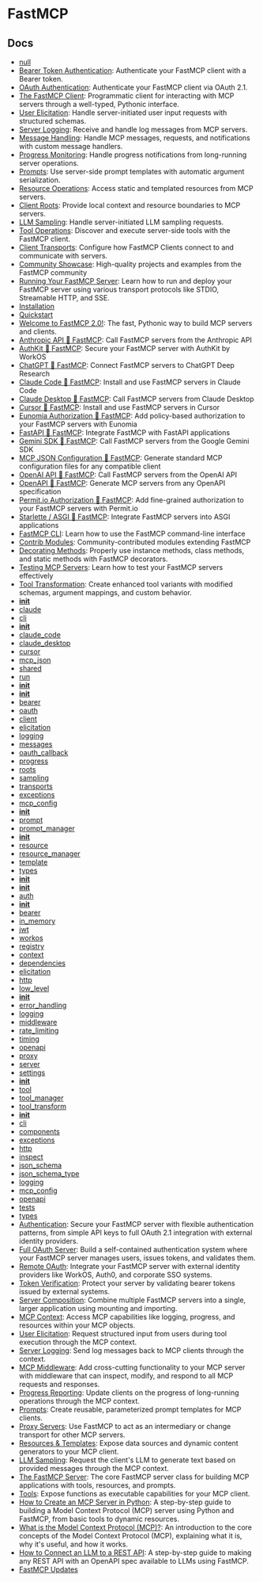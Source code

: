 <!--
SPDX-License-Identifier: Apache-2.0
SPDX-FileCopyrightText: None found; assumed: (c) 2024-2025 Jeremiah Lowin
 -->
# FastMCP

## Docs

- [null](https://gofastmcp.com/changelog.md)
- [Bearer Token Authentication](https://gofastmcp.com/clients/auth/bearer.md): Authenticate your FastMCP client with a Bearer token.
- [OAuth Authentication](https://gofastmcp.com/clients/auth/oauth.md): Authenticate your FastMCP client via OAuth 2.1.
- [The FastMCP Client](https://gofastmcp.com/clients/client.md): Programmatic client for interacting with MCP servers through a well-typed, Pythonic interface.
- [User Elicitation](https://gofastmcp.com/clients/elicitation.md): Handle server-initiated user input requests with structured schemas.
- [Server Logging](https://gofastmcp.com/clients/logging.md): Receive and handle log messages from MCP servers.
- [Message Handling](https://gofastmcp.com/clients/messages.md): Handle MCP messages, requests, and notifications with custom message handlers.
- [Progress Monitoring](https://gofastmcp.com/clients/progress.md): Handle progress notifications from long-running server operations.
- [Prompts](https://gofastmcp.com/clients/prompts.md): Use server-side prompt templates with automatic argument serialization.
- [Resource Operations](https://gofastmcp.com/clients/resources.md): Access static and templated resources from MCP servers.
- [Client Roots](https://gofastmcp.com/clients/roots.md): Provide local context and resource boundaries to MCP servers.
- [LLM Sampling](https://gofastmcp.com/clients/sampling.md): Handle server-initiated LLM sampling requests.
- [Tool Operations](https://gofastmcp.com/clients/tools.md): Discover and execute server-side tools with the FastMCP client.
- [Client Transports](https://gofastmcp.com/clients/transports.md): Configure how FastMCP Clients connect to and communicate with servers.
- [Community Showcase](https://gofastmcp.com/community/showcase.md): High-quality projects and examples from the FastMCP community
- [Running Your FastMCP Server](https://gofastmcp.com/deployment/running-server.md): Learn how to run and deploy your FastMCP server using various transport protocols like STDIO, Streamable HTTP, and SSE.
- [Installation](https://gofastmcp.com/getting-started/installation.md)
- [Quickstart](https://gofastmcp.com/getting-started/quickstart.md)
- [Welcome to FastMCP 2.0!](https://gofastmcp.com/getting-started/welcome.md): The fast, Pythonic way to build MCP servers and clients.
- [Anthropic API 🤝 FastMCP](https://gofastmcp.com/integrations/anthropic.md): Call FastMCP servers from the Anthropic API
- [AuthKit 🤝 FastMCP](https://gofastmcp.com/integrations/authkit.md): Secure your FastMCP server with AuthKit by WorkOS
- [ChatGPT 🤝 FastMCP](https://gofastmcp.com/integrations/chatgpt.md): Connect FastMCP servers to ChatGPT Deep Research
- [Claude Code 🤝 FastMCP](https://gofastmcp.com/integrations/claude-code.md): Install and use FastMCP servers in Claude Code
- [Claude Desktop 🤝 FastMCP](https://gofastmcp.com/integrations/claude-desktop.md): Call FastMCP servers from Claude Desktop
- [Cursor 🤝 FastMCP](https://gofastmcp.com/integrations/cursor.md): Install and use FastMCP servers in Cursor
- [Eunomia Authorization 🤝 FastMCP](https://gofastmcp.com/integrations/eunomia-authorization.md): Add policy-based authorization to your FastMCP servers with Eunomia
- [FastAPI 🤝 FastMCP](https://gofastmcp.com/integrations/fastapi.md): Integrate FastMCP with FastAPI applications
- [Gemini SDK 🤝 FastMCP](https://gofastmcp.com/integrations/gemini.md): Call FastMCP servers from the Google Gemini SDK
- [MCP JSON Configuration 🤝 FastMCP](https://gofastmcp.com/integrations/mcp-json-configuration.md): Generate standard MCP configuration files for any compatible client
- [OpenAI API 🤝 FastMCP](https://gofastmcp.com/integrations/openai.md): Call FastMCP servers from the OpenAI API
- [OpenAPI 🤝 FastMCP](https://gofastmcp.com/integrations/openapi.md): Generate MCP servers from any OpenAPI specification
- [Permit.io Authorization 🤝 FastMCP](https://gofastmcp.com/integrations/permit.md): Add fine-grained authorization to your FastMCP servers with Permit.io
- [Starlette / ASGI 🤝 FastMCP](https://gofastmcp.com/integrations/starlette.md): Integrate FastMCP servers into ASGI applications
- [FastMCP CLI](https://gofastmcp.com/patterns/cli.md): Learn how to use the FastMCP command-line interface
- [Contrib Modules](https://gofastmcp.com/patterns/contrib.md): Community-contributed modules extending FastMCP
- [Decorating Methods](https://gofastmcp.com/patterns/decorating-methods.md): Properly use instance methods, class methods, and static methods with FastMCP decorators.
- [Testing MCP Servers](https://gofastmcp.com/patterns/testing.md): Learn how to test your FastMCP servers effectively
- [Tool Transformation](https://gofastmcp.com/patterns/tool-transformation.md): Create enhanced tool variants with modified schemas, argument mappings, and custom behavior.
- [__init__](https://gofastmcp.com/python-sdk/fastmcp-cli-__init__.md)
- [claude](https://gofastmcp.com/python-sdk/fastmcp-cli-claude.md)
- [cli](https://gofastmcp.com/python-sdk/fastmcp-cli-cli.md)
- [__init__](https://gofastmcp.com/python-sdk/fastmcp-cli-install-__init__.md)
- [claude_code](https://gofastmcp.com/python-sdk/fastmcp-cli-install-claude_code.md)
- [claude_desktop](https://gofastmcp.com/python-sdk/fastmcp-cli-install-claude_desktop.md)
- [cursor](https://gofastmcp.com/python-sdk/fastmcp-cli-install-cursor.md)
- [mcp_json](https://gofastmcp.com/python-sdk/fastmcp-cli-install-mcp_json.md)
- [shared](https://gofastmcp.com/python-sdk/fastmcp-cli-install-shared.md)
- [run](https://gofastmcp.com/python-sdk/fastmcp-cli-run.md)
- [__init__](https://gofastmcp.com/python-sdk/fastmcp-client-__init__.md)
- [__init__](https://gofastmcp.com/python-sdk/fastmcp-client-auth-__init__.md)
- [bearer](https://gofastmcp.com/python-sdk/fastmcp-client-auth-bearer.md)
- [oauth](https://gofastmcp.com/python-sdk/fastmcp-client-auth-oauth.md)
- [client](https://gofastmcp.com/python-sdk/fastmcp-client-client.md)
- [elicitation](https://gofastmcp.com/python-sdk/fastmcp-client-elicitation.md)
- [logging](https://gofastmcp.com/python-sdk/fastmcp-client-logging.md)
- [messages](https://gofastmcp.com/python-sdk/fastmcp-client-messages.md)
- [oauth_callback](https://gofastmcp.com/python-sdk/fastmcp-client-oauth_callback.md)
- [progress](https://gofastmcp.com/python-sdk/fastmcp-client-progress.md)
- [roots](https://gofastmcp.com/python-sdk/fastmcp-client-roots.md)
- [sampling](https://gofastmcp.com/python-sdk/fastmcp-client-sampling.md)
- [transports](https://gofastmcp.com/python-sdk/fastmcp-client-transports.md)
- [exceptions](https://gofastmcp.com/python-sdk/fastmcp-exceptions.md)
- [mcp_config](https://gofastmcp.com/python-sdk/fastmcp-mcp_config.md)
- [__init__](https://gofastmcp.com/python-sdk/fastmcp-prompts-__init__.md)
- [prompt](https://gofastmcp.com/python-sdk/fastmcp-prompts-prompt.md)
- [prompt_manager](https://gofastmcp.com/python-sdk/fastmcp-prompts-prompt_manager.md)
- [__init__](https://gofastmcp.com/python-sdk/fastmcp-resources-__init__.md)
- [resource](https://gofastmcp.com/python-sdk/fastmcp-resources-resource.md)
- [resource_manager](https://gofastmcp.com/python-sdk/fastmcp-resources-resource_manager.md)
- [template](https://gofastmcp.com/python-sdk/fastmcp-resources-template.md)
- [types](https://gofastmcp.com/python-sdk/fastmcp-resources-types.md)
- [__init__](https://gofastmcp.com/python-sdk/fastmcp-server-__init__.md)
- [__init__](https://gofastmcp.com/python-sdk/fastmcp-server-auth-__init__.md)
- [auth](https://gofastmcp.com/python-sdk/fastmcp-server-auth-auth.md)
- [__init__](https://gofastmcp.com/python-sdk/fastmcp-server-auth-providers-__init__.md)
- [bearer](https://gofastmcp.com/python-sdk/fastmcp-server-auth-providers-bearer.md)
- [in_memory](https://gofastmcp.com/python-sdk/fastmcp-server-auth-providers-in_memory.md)
- [jwt](https://gofastmcp.com/python-sdk/fastmcp-server-auth-providers-jwt.md)
- [workos](https://gofastmcp.com/python-sdk/fastmcp-server-auth-providers-workos.md)
- [registry](https://gofastmcp.com/python-sdk/fastmcp-server-auth-registry.md)
- [context](https://gofastmcp.com/python-sdk/fastmcp-server-context.md)
- [dependencies](https://gofastmcp.com/python-sdk/fastmcp-server-dependencies.md)
- [elicitation](https://gofastmcp.com/python-sdk/fastmcp-server-elicitation.md)
- [http](https://gofastmcp.com/python-sdk/fastmcp-server-http.md)
- [low_level](https://gofastmcp.com/python-sdk/fastmcp-server-low_level.md)
- [__init__](https://gofastmcp.com/python-sdk/fastmcp-server-middleware-__init__.md)
- [error_handling](https://gofastmcp.com/python-sdk/fastmcp-server-middleware-error_handling.md)
- [logging](https://gofastmcp.com/python-sdk/fastmcp-server-middleware-logging.md)
- [middleware](https://gofastmcp.com/python-sdk/fastmcp-server-middleware-middleware.md)
- [rate_limiting](https://gofastmcp.com/python-sdk/fastmcp-server-middleware-rate_limiting.md)
- [timing](https://gofastmcp.com/python-sdk/fastmcp-server-middleware-timing.md)
- [openapi](https://gofastmcp.com/python-sdk/fastmcp-server-openapi.md)
- [proxy](https://gofastmcp.com/python-sdk/fastmcp-server-proxy.md)
- [server](https://gofastmcp.com/python-sdk/fastmcp-server-server.md)
- [settings](https://gofastmcp.com/python-sdk/fastmcp-settings.md)
- [__init__](https://gofastmcp.com/python-sdk/fastmcp-tools-__init__.md)
- [tool](https://gofastmcp.com/python-sdk/fastmcp-tools-tool.md)
- [tool_manager](https://gofastmcp.com/python-sdk/fastmcp-tools-tool_manager.md)
- [tool_transform](https://gofastmcp.com/python-sdk/fastmcp-tools-tool_transform.md)
- [__init__](https://gofastmcp.com/python-sdk/fastmcp-utilities-__init__.md)
- [cli](https://gofastmcp.com/python-sdk/fastmcp-utilities-cli.md)
- [components](https://gofastmcp.com/python-sdk/fastmcp-utilities-components.md)
- [exceptions](https://gofastmcp.com/python-sdk/fastmcp-utilities-exceptions.md)
- [http](https://gofastmcp.com/python-sdk/fastmcp-utilities-http.md)
- [inspect](https://gofastmcp.com/python-sdk/fastmcp-utilities-inspect.md)
- [json_schema](https://gofastmcp.com/python-sdk/fastmcp-utilities-json_schema.md)
- [json_schema_type](https://gofastmcp.com/python-sdk/fastmcp-utilities-json_schema_type.md)
- [logging](https://gofastmcp.com/python-sdk/fastmcp-utilities-logging.md)
- [mcp_config](https://gofastmcp.com/python-sdk/fastmcp-utilities-mcp_config.md)
- [openapi](https://gofastmcp.com/python-sdk/fastmcp-utilities-openapi.md)
- [tests](https://gofastmcp.com/python-sdk/fastmcp-utilities-tests.md)
- [types](https://gofastmcp.com/python-sdk/fastmcp-utilities-types.md)
- [Authentication](https://gofastmcp.com/servers/auth/authentication.md): Secure your FastMCP server with flexible authentication patterns, from simple API keys to full OAuth 2.1 integration with external identity providers.
- [Full OAuth Server](https://gofastmcp.com/servers/auth/full-oauth-server.md): Build a self-contained authentication system where your FastMCP server manages users, issues tokens, and validates them.
- [Remote OAuth](https://gofastmcp.com/servers/auth/remote-oauth.md): Integrate your FastMCP server with external identity providers like WorkOS, Auth0, and corporate SSO systems.
- [Token Verification](https://gofastmcp.com/servers/auth/token-verification.md): Protect your server by validating bearer tokens issued by external systems.
- [Server Composition](https://gofastmcp.com/servers/composition.md): Combine multiple FastMCP servers into a single, larger application using mounting and importing.
- [MCP Context](https://gofastmcp.com/servers/context.md): Access MCP capabilities like logging, progress, and resources within your MCP objects.
- [User Elicitation](https://gofastmcp.com/servers/elicitation.md): Request structured input from users during tool execution through the MCP context.
- [Server Logging](https://gofastmcp.com/servers/logging.md): Send log messages back to MCP clients through the context.
- [MCP Middleware](https://gofastmcp.com/servers/middleware.md): Add cross-cutting functionality to your MCP server with middleware that can inspect, modify, and respond to all MCP requests and responses.
- [Progress Reporting](https://gofastmcp.com/servers/progress.md): Update clients on the progress of long-running operations through the MCP context.
- [Prompts](https://gofastmcp.com/servers/prompts.md): Create reusable, parameterized prompt templates for MCP clients.
- [Proxy Servers](https://gofastmcp.com/servers/proxy.md): Use FastMCP to act as an intermediary or change transport for other MCP servers.
- [Resources & Templates](https://gofastmcp.com/servers/resources.md): Expose data sources and dynamic content generators to your MCP client.
- [LLM Sampling](https://gofastmcp.com/servers/sampling.md): Request the client's LLM to generate text based on provided messages through the MCP context.
- [The FastMCP Server](https://gofastmcp.com/servers/server.md): The core FastMCP server class for building MCP applications with tools, resources, and prompts.
- [Tools](https://gofastmcp.com/servers/tools.md): Expose functions as executable capabilities for your MCP client.
- [How to Create an MCP Server in Python](https://gofastmcp.com/tutorials/create-mcp-server.md): A step-by-step guide to building a Model Context Protocol (MCP) server using Python and FastMCP, from basic tools to dynamic resources.
- [What is the Model Context Protocol (MCP)?](https://gofastmcp.com/tutorials/mcp.md): An introduction to the core concepts of the Model Context Protocol (MCP), explaining what it is, why it's useful, and how it works.
- [How to Connect an LLM to a REST API](https://gofastmcp.com/tutorials/rest-api.md): A step-by-step guide to making any REST API with an OpenAPI spec available to LLMs using FastMCP.
- [FastMCP Updates](https://gofastmcp.com/updates.md)